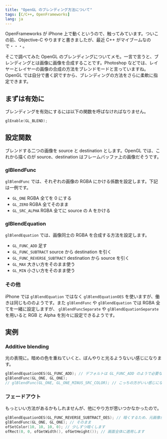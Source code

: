 ```yaml
---
title: "OpenGL のブレンディング方法について"
tags: [C/C++, OpenFrameworks]
lang: ja
---
```


OpenFrameworks が iPhone 上で動くというので、触ってみています。ついこの前、Objective-C やりますと書きましたが、最近 C++ がマイブームなので・・・。

そこで調べてみた OpenGL のブレンディングについてメモ。一言で言うと、ブレンディングとは画像に画像を合成することです。Photoshop などでは、レイヤーとレイヤーの画像の合成の方法をブレンドモードと言っていますね。OpenGL では自分で書く訳ですから、ブレンディングの方法をさらに柔軟に指定できます。

## まずは有効に

ブレンディングを有効にするには以下の関数を呼ばなければなりません。

```cpp
glEnable(GL_BLEND);
```

## 設定関数

ブレンドする二つの画像を source と destination とします。OpenGL では、これから描くのが source、destination はフレームバッファ上の画像だそうです。

### glBlendFunc

`glBlendFunc` では、それぞれの画像の RGBA にかける係数を設定します。下記は一例です。

- `GL_ONE` RGBA 全てを 0 にする
- `GL_ZERO` RGBA 全てそのまま
- `GL_SRC_ALPHA` RGBA 全てに source の A をかける

### glBlendEquation

`glBlendEquation` では、画像同士の RGBA を合成する方法を設定します。

- `GL_FUNC_ADD` 足す
- `GL_FUNC_SUBTRACT` source から destination を引く
- `GL_FUNC_REVERSE_SUBTRACT` destination から source を引く
- `GL_MAX` 大きい方をそのまま使う
- `GL_MIN` 小さい方をそのまま使う

### その他

iPhone では `glBlendEquation` ではなく `glBlendEquationOES` を使いますが、働きは同じもののようです。また `glBlendFunc` や `glBlendEquation` では RGBA 全てを一緒に設定しますが、 `glBlendFuncSeparate` や `glBlendEquationSeparate` を用いると RGB と Alpha を別々に設定できるようです。

## 実例

### Additive blending

光の表現に。暗めの色を重ねていくと、ぼんやりと光るようないい感じになります。

```cpp
glBlendEquationOES(GL_FUNC_ADD); // デフォルトは GL_FUNC_ADD のようで必要ないかも
glBlendFunc(GL_ONE, GL_ONE);
// glBlendFunc(GL_ONE, GL_ONE_MINUS_SRC_COLOR); // こっちの方がいい感じになるとか・・・。
```

### フェードアウト

もっといい方法があるかもしれませんが、他にやり方が思いつかなかったので。

```cpp
glBlendEquationOES(GL_FUNC_REVERSE_SUBTRACT_OES); // 暗くするため、元画像から引く
glBlendFunc(GL_ONE, GL_ONE); // そのまま
ofSetColor(10, 10, 10, 0); // 少しずつ暗くします
ofRect(0, 0, ofGetWidth(), ofGetHeight()); // 画面全体に適用します
```
